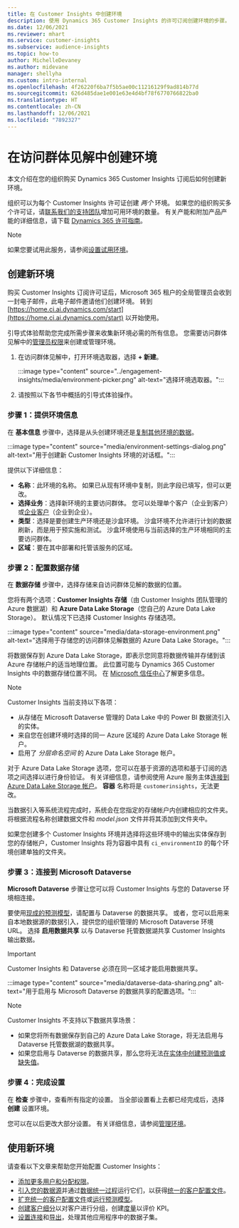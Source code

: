 ```yaml
---
title: 在 Customer Insights 中创建环境
description: 使用 Dynamics 365 Customer Insights 的许可订阅创建环境的步骤。
ms.date: 12/06/2021
ms.reviewer: mhart
ms.service: customer-insights
ms.subservice: audience-insights
ms.topic: how-to
author: MichelleDevaney
ms.author: midevane
manager: shellyha
ms.custom: intro-internal
ms.openlocfilehash: 4f26220f6ba7f5b5ae00c11216129f9ad814b77d
ms.sourcegitcommit: 626d485dae1e001e63e4d4bf78f6770766822ba0
ms.translationtype: HT
ms.contentlocale: zh-CN
ms.lasthandoff: 12/06/2021
ms.locfileid: "7892327"
---
```

# <a name="create-an-environment-in-audience-insights"></a>在访问群体见解中创建环境

本文介绍在您的组织购买 Dynamics 365 Customer Insights 订阅后如何创建新环境。 

组织可以为每个 Customer Insights 许可证创建 *两个* 环境。 如果您的组织购买多个许可证，请[联系我们的支持团队](https://go.microsoft.com/fwlink/?linkid=2079641)增加可用环境的数量。 有关产能和附加产品产能的详细信息，请下载 [Dynamics 365 许可指南](https://go.microsoft.com/fwlink/?LinkId=866544)。

> [!NOTE]
> 如果您要试用此服务，请参阅[设置试用环境](../trial-signup.md)。

## <a name="create-a-new-environment"></a>创建新环境

购买 Customer Insights 订阅许可证后，Microsoft 365 租户的全局管理员会收到一封电子邮件，此电子邮件邀请他们创建环境。 转到 [https://home.ci.ai.dynamics.com/start](https://home.ci.ai.dynamics.com/start) 以开始使用。 

引导式体验帮助您完成所需步骤来收集新环境必需的所有信息。 您需要访问群体见解中的[管理员权限](permissions.md)来创建或管理环境。

1. 在访问群体见解中，打开环境选取器，选择 **+ 新建**。
  
   :::image type="content" source="../engagement-insights/media/environment-picker.png" alt-text="选择环境选取器。":::

1. 请按照以下各节中概括的引导式体验操作。

### <a name="step-1-provide-environment-information"></a>步骤 1：提供环境信息

在 **基本信息** 步骤中，选择是从头创建环境还是[复制其他环境的数据](manage-environments.md#copy-the-environment-configuration)。

   :::image type="content" source="media/environment-settings-dialog.png" alt-text="用于创建新 Customer Insights 环境的对话框。":::

提供以下详细信息：
   - **名称**：此环境的名称。 如果已从现有环境中复制，则此字段已填写，但可以更改。
   - **选择业务**：选择新环境的主要访问群体。 您可以处理单个客户（企业到客户）或[企业客户](work-with-business-accounts.md)（企业到企业）。
   - **类型**：选择是要创建生产环境还是沙盒环境。 沙盒环境不允许进行计划的数据刷新，而是用于预实施和测试。 沙盒环境使用与当前选择的生产环境相同的主要访问群体。
   - **区域**：要在其中部署和托管该服务的区域。

### <a name="step-2-configure-data-storage"></a>步骤 2：配置数据存储

在 **数据存储** 步骤中，选择存储来自访问群体见解的数据的位置。

您将有两个选项：**Customer Insights 存储**（由 Customer Insights 团队管理的 Azure 数据湖）和 **Azure Data Lake Storage**（您自己的 Azure Data Lake Storage）。 默认情况下已选择 Customer Insights 存储选项。

:::image type="content" source="media/data-storage-environment.png" alt-text="选择用于存储您的访问群体见解数据的 Azure Data Lake Storage。":::

将数据保存到 Azure Data Lake Storage，即表示您同意将数据传输并存储到该 Azure 存储帐户的适当地理位置。 此位置可能与 Dynamics 365 Customer Insights 中的数据存储位置不同。 在 [Microsoft 信任中心](https://www.microsoft.com/trust-center)了解更多信息。

> [!NOTE]
> Customer Insights 当前支持以下各项：
> - 从存储在 Microsoft Dataverse 管理的 Data Lake 中的 Power BI 数据流引入的实体。  
> - 来自您在创建环境时选择的同一 Azure 区域的 Azure Data Lake Storage 帐户。
> - 启用了 *分层命名空间* 的 Azure Data Lake Storage 帐户。

对于 Azure Data Lake Storage 选项，您可以在基于资源的选项和基于订阅的选项之间选择以进行身份验证。 有关详细信息，请参阅使用 Azure 服务主体[连接到 Azure Data Lake Storage 帐户](connect-service-principal.md)。 **容器** 名称将是 `customerinsights`，无法更改。

当数据引入等系统流程完成时，系统会在您指定的存储帐户内创建相应的文件夹。 将根据流程名称创建数据文件和 *model.json* 文件并将其添加到文件夹中。

如果您创建多个 Customer Insights 环境并选择将这些环境中的输出实体保存到您的存储帐户，Customer Insights 将为容器中具有 `ci_environmentID` 的每个环境创建单独的文件夹。

### <a name="step-3-connect-to-microsoft-dataverse"></a>步骤 3：连接到 Microsoft Dataverse
   
**Microsoft Dataverse** 步骤让您可以将 Customer Insights 与您的 Dataverse 环境相连接。

要使用[现成的预测模型](predictions-overview.md#out-of-box-models)，请配置与 Dataverse 的数据共享。 或者，您可以启用来自本地数据源的数据引入，提供您的组织管理的 Microsoft Dataverse 环境 URL。 选择 **启用数据共享** 以与 Dataverse 托管数据湖共享 Customer Insights 输出数据。

> [!IMPORTANT]
> Customer Insights 和 Dataverse 必须在同一区域才能启用数据共享。

:::image type="content" source="media/dataverse-data-sharing.png" alt-text="用于启用与 Microsoft Dataverse 的数据共享的配置选项。":::

> [!NOTE]
> Customer Insights 不支持以下数据共享场景：
> - 如果您将所有数据保存到自己的 Azure Data Lake Storage，将无法启用与 Dataverse 托管数据湖的数据共享。
> - 如果您启用与 Dataverse 的数据共享，那么您将无法[在实体中创建预测值或缺失值](predictions.md)。

### <a name="step-4-finalize-the-settings"></a>步骤 4：完成设置

在 **检查** 步骤中，查看所有指定的设置。 当全部设置看上去都已经完成后，选择 **创建** 设置环境。 

您可以在以后更改大部分设置。 有关详细信息，请参阅[管理环境](manage-environments.md)。

## <a name="work-with-your-new-environment"></a>使用新环境

请查看以下文章来帮助您开始配置 Customer Insights： 

- [添加更多用户和分配权限](permissions.md)。
- [引入您的数据源](data-sources.md)并通过[数据统一过程](data-unification.md)运行它们，以获得[统一的客户配置文件](customer-profiles.md)。
- [扩充统一的客户配置文件](enrichment-hub.md)或[运行预测模型](predictions-overview.md)。
- [创建客户细分](segments.md)以对客户进行分组，创建[度量](measures.md)以评价 KPI。
- [设置连接](connections.md)和[导出](export-destinations.md)，处理其他应用程序中的数据子集。
